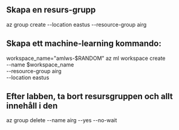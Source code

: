 ## Skapa en resurs-grupp

az group create --location eastus --resource-group airg

## Skapa ett machine-learning kommando:

workspace_name="amlws-$RANDOM"
az ml workspace create \
 --name $workspace_name \
 --resource-group airg \
 --location eastus

## Efter labben, ta bort resursgruppen och allt innehåll i den

az group delete --name airg --yes --no-wait

